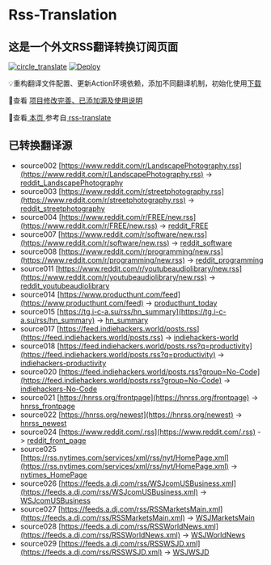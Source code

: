 #  Rss-Translation

## 这是一个外文RSS翻译转换订阅页面 

[![circle_translate](https://github.com/rcy1314/Rss-Translation/actions/workflows/circle_translate.yml/badge.svg)](https://github.com/rcy1314/Rss-Translation/actions/workflows/circle_translate.yml) [![Deploy](https://github.com/rcy1314/Rss-Translation/actions/workflows/jekyll-gh-pages.yml/badge.svg)](https://github.com/rcy1314/Rss-Translation/actions/workflows/jekyll-gh-pages.yml)

 💡重构翻译文件配置、更新Action环境依赖，添加不同翻译机制，初始化使用[下载](https://github.com/rcy1314/Rss-Translation/releases/tag/rss)

 📢查看 [项目修改完善、已添加源及使用说明](https://github.com/rcy1314/Rss-Translation/tree/main/illustrate)

 📢查看[ 本页 ](https://rcy1314.github.io/Rss-Translation) 参考自[ rss-translate ](https://github.com/talengu/rss-translate)

## 已转换翻译源
 - source002 [https://www.reddit.com/r/LandscapePhotography.rss](https://www.reddit.com/r/LandscapePhotography.rss) -> [reddit_LandscapePhotography](rss/reddit_LandscapePhotography.xml)
 - source003 [https://www.reddit.com/r/streetphotography.rss](https://www.reddit.com/r/streetphotography.rss) -> [reddit_streetphotography](rss/reddit_streetphotography.xml)
 - source004 [https://www.reddit.com/r/FREE/new.rss](https://www.reddit.com/r/FREE/new.rss) -> [reddit_FREE](rss/reddit_FREE.xml)
 - source007 [https://www.reddit.com/r/software/new.rss](https://www.reddit.com/r/software/new.rss) -> [reddit_software](rss/reddit_software.xml)
 - source008 [https://www.reddit.com/r/programming/new.rss](https://www.reddit.com/r/programming/new.rss) -> [reddit_programming](rss/reddit_programming.xml)
 - source011 [https://www.reddit.com/r/youtubeaudiolibrary/new.rss](https://www.reddit.com/r/youtubeaudiolibrary/new.rss) -> [reddit_youtubeaudiolibrary](rss/reddit_youtubeaudiolibrary.xml)
 - source014 [https://www.producthunt.com/feed](https://www.producthunt.com/feed) -> [producthunt_today](rss/producthunt_today.xml)
 - source015 [https://tg.i-c-a.su/rss/hn_summary](https://tg.i-c-a.su/rss/hn_summary) -> [hn_summary](rss/hn_summary.xml)
 - source017 [https://feed.indiehackers.world/posts.rss](https://feed.indiehackers.world/posts.rss) -> [indiehackers-world](rss/indiehackers-world.xml)
 - source018 [https://feed.indiehackers.world/posts.rss?q=productivity](https://feed.indiehackers.world/posts.rss?q=productivity) -> [indiehackers-productivity](rss/indiehackers-productivity.xml)
 - source020 [https://feed.indiehackers.world/posts.rss?group=No-Code](https://feed.indiehackers.world/posts.rss?group=No-Code) -> [indiehackers-No-Code](rss/indiehackers-No-Code.xml)
 - source021 [https://hnrss.org/frontpage](https://hnrss.org/frontpage) -> [hnrss_frontpage](rss/hnrss_frontpage.xml)
 - source022 [https://hnrss.org/newest](https://hnrss.org/newest) -> [hnrss_newest](rss/hnrss_newest.xml)
 - source024 [https://www.reddit.com/.rss](https://www.reddit.com/.rss) -> [reddit_front_page](rss/reddit_front_page.xml)
 - source025 [https://rss.nytimes.com/services/xml/rss/nyt/HomePage.xml](https://rss.nytimes.com/services/xml/rss/nyt/HomePage.xml) -> [nytimes_HomePage](rss/nytimes_HomePage.xml)
 - source026 [https://feeds.a.dj.com/rss/WSJcomUSBusiness.xml](https://feeds.a.dj.com/rss/WSJcomUSBusiness.xml) -> [WSJcomUSBusiness](rss/WSJcomUSBusiness.xml)
 - source027 [https://feeds.a.dj.com/rss/RSSMarketsMain.xml](https://feeds.a.dj.com/rss/RSSMarketsMain.xml) -> [WSJMarketsMain](rss/WSJMarketsMain.xml)
 - source028 [https://feeds.a.dj.com/rss/RSSWorldNews.xml](https://feeds.a.dj.com/rss/RSSWorldNews.xml) -> [WSJWorldNews](rss/WSJWorldNews.xml)
 - source029 [https://feeds.a.dj.com/rss/RSSWSJD.xml](https://feeds.a.dj.com/rss/RSSWSJD.xml) -> [WSJWSJD](rss/WSJWSJD.xml)
